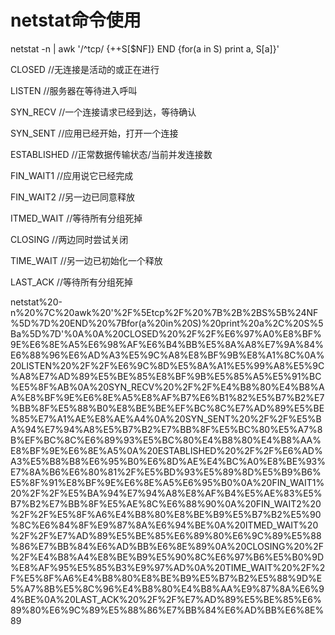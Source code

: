 # netstat命令使用

netstat \-n | awk '/^tcp/ {\+\+S\[$NF\]} END {for\(a in S\) print a, S\[a\]}'

CLOSED //无连接是活动的或正在进行

LISTEN //服务器在等待进入呼叫

SYN\_RECV //一个连接请求已经到达，等待确认

SYN\_SENT //应用已经开始，打开一个连接

ESTABLISHED //正常数据传输状态/当前并发连接数

FIN\_WAIT1 //应用说它已经完成

FIN\_WAIT2 //另一边已同意释放

ITMED\_WAIT //等待所有分组死掉

CLOSING //两边同时尝试关闭

TIME\_WAIT //另一边已初始化一个释放

LAST\_ACK //等待所有分组死掉

netstat%20\-n%20%7C%20awk%20'%2F%5Etcp%2F%20%7B%2B%2BS%5B%24NF%5D%7D%20END%20%7Bfor\(a%20in%20S\)%20print%20a%2C%20S%5Ba%5D%7D'%0A%0A%20CLOSED%20%2F%2F%E6%97%A0%E8%BF%9E%E6%8E%A5%E6%98%AF%E6%B4%BB%E5%8A%A8%E7%9A%84%E6%88%96%E6%AD%A3%E5%9C%A8%E8%BF%9B%E8%A1%8C%0A%20LISTEN%20%2F%2F%E6%9C%8D%E5%8A%A1%E5%99%A8%E5%9C%A8%E7%AD%89%E5%BE%85%E8%BF%9B%E5%85%A5%E5%91%BC%E5%8F%AB%0A%20SYN\_RECV%20%2F%2F%E4%B8%80%E4%B8%AA%E8%BF%9E%E6%8E%A5%E8%AF%B7%E6%B1%82%E5%B7%B2%E7%BB%8F%E5%88%B0%E8%BE%BE%EF%BC%8C%E7%AD%89%E5%BE%85%E7%A1%AE%E8%AE%A4%0A%20SYN\_SENT%20%2F%2F%E5%BA%94%E7%94%A8%E5%B7%B2%E7%BB%8F%E5%BC%80%E5%A7%8B%EF%BC%8C%E6%89%93%E5%BC%80%E4%B8%80%E4%B8%AA%E8%BF%9E%E6%8E%A5%0A%20ESTABLISHED%20%2F%2F%E6%AD%A3%E5%B8%B8%E6%95%B0%E6%8D%AE%E4%BC%A0%E8%BE%93%E7%8A%B6%E6%80%81%2F%E5%BD%93%E5%89%8D%E5%B9%B6%E5%8F%91%E8%BF%9E%E6%8E%A5%E6%95%B0%0A%20FIN\_WAIT1%20%2F%2F%E5%BA%94%E7%94%A8%E8%AF%B4%E5%AE%83%E5%B7%B2%E7%BB%8F%E5%AE%8C%E6%88%90%0A%20FIN\_WAIT2%20%2F%2F%E5%8F%A6%E4%B8%80%E8%BE%B9%E5%B7%B2%E5%90%8C%E6%84%8F%E9%87%8A%E6%94%BE%0A%20ITMED\_WAIT%20%2F%2F%E7%AD%89%E5%BE%85%E6%89%80%E6%9C%89%E5%88%86%E7%BB%84%E6%AD%BB%E6%8E%89%0A%20CLOSING%20%2F%2F%E4%B8%A4%E8%BE%B9%E5%90%8C%E6%97%B6%E5%B0%9D%E8%AF%95%E5%85%B3%E9%97%AD%0A%20TIME\_WAIT%20%2F%2F%E5%8F%A6%E4%B8%80%E8%BE%B9%E5%B7%B2%E5%88%9D%E5%A7%8B%E5%8C%96%E4%B8%80%E4%B8%AA%E9%87%8A%E6%94%BE%0A%20LAST\_ACK%20%2F%2F%E7%AD%89%E5%BE%85%E6%89%80%E6%9C%89%E5%88%86%E7%BB%84%E6%AD%BB%E6%8E%89
